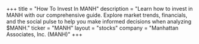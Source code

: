 +++
title = "How To Invest In MANH"
description = "Learn how to invest in MANH with our comprehensive guide. Explore market trends, financials, and the social pulse to help you make informed decisions when analyzing $MANH."
ticker = "MANH"
layout = "stocks"
company = "Manhattan Associates, Inc. (MANH)"
+++

